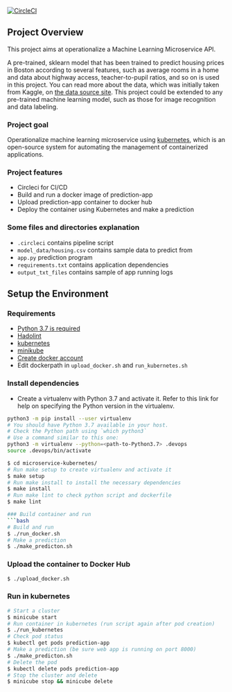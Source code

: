 [![CircleCI](https://dl.circleci.com/status-badge/img/gh/paularinzee/microservice-kubernetes/tree/master.svg?style=svg)](https://dl.circleci.com/status-badge/redirect/gh/paularinzee/microservice-kubernetes/tree/master)
## Project Overview

This project aims at operationalize a Machine Learning Microservice API. 

A pre-trained, sklearn model that has been trained to predict housing prices in Boston according to several features, such as average rooms in a home and data about highway access, teacher-to-pupil ratios, and so on is used in this project. You can read more about the data, which was initially taken from Kaggle, on [the data source site](https://www.kaggle.com/c/boston-housing). This project could be extended to any pre-trained machine learning model, such as those for image recognition and data labeling.

### Project goal

Operationalize machine learning microservice using [kubernetes](https://kubernetes.io/), which is an open-source system for automating the management of containerized applications.

### Project features

* Circleci for CI/CD
* Build and run a docker image of prediction-app 
* Upload prediction-app container to docker hub
* Deploy the container using Kubernetes and make a prediction

### Some files and directories explanation
* `.circleci` contains pipeline script
* `model_data/housing.csv` contains sample data to predict from
* `app.py` prediction program
* `requirements.txt` contains application dependencies
* `output_txt_files` contains sample of app running logs

## Setup the Environment

### Requirements

* [Python 3.7 is required](https://phoenixnap.com/kb/how-to-install-python-3-ubuntu)
* [Hadolint](https://github.com/hadolint/hadolint)
* [kubernetes](https://kubernetes.io/releases/download/)
* [minikube](https://minikube.sigs.k8s.io/docs/start/)
* [Create docker account](https://hub.docker.com/)
* Edit dockerpath in `upload_docker.sh` and `run_kubernetes.sh`

### Install dependencies

* Create a virtualenv with Python 3.7 and activate it. Refer to this link for help on specifying the Python version in the virtualenv. 
```bash
python3 -m pip install --user virtualenv
# You should have Python 3.7 available in your host. 
# Check the Python path using `which python3`
# Use a command similar to this one:
python3 -m virtualenv --python=<path-to-Python3.7> .devops
source .devops/bin/activate
```
```bash
$ cd microservice-kubernetes/
# Run make setup to create virtualenv and activate it
$ make setup
# Run make install to install the necessary dependencies
$ make install
# Run make lint to check python script and dockerfile
$ make lint

### Build container and run
```bash
# Build and run 
$ ./run_docker.sh
# Make a prediction
$ ./make_predicton.sh
```

### Upload the container to Docker Hub
```bash 
$ ./upload_docker.sh
```

### Run in kubernetes
```bash 
# Start a cluster
$ minicube start
# Run container in kubernetes (run script again after pod creation)
$ ./run_kubernetes
# Check pod status
$ kubectl get pods prediction-app
# Make a prediction (be sure web app is running on port 8000)
$ ./make_predicton.sh
# Delete the pod
$ kubectl delete pods prediction-app
# Stop the cluster and delete
$ minicube stop && minicube delete
